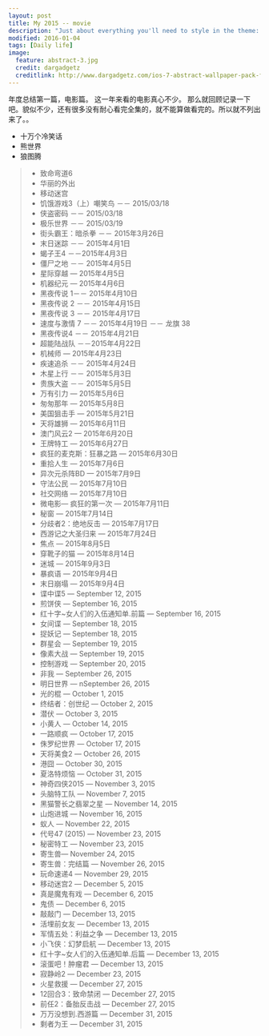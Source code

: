 ```yaml
---
layout: post
title: My 2015 -- movie
description: "Just about everything you'll need to style in the theme: headings, paragraphs, blockquotes, tables, code blocks, and more."
modified: 2016-01-04
tags: [Daily life]
image:
  feature: abstract-3.jpg
  credit: dargadgetz
  creditlink: http://www.dargadgetz.com/ios-7-abstract-wallpaper-pack-for-iphone-5-and-ipod-touch-retina/
---
```

年度总结第一篇，电影篇。 这一年来看的电影真心不少。 那么就回顾记录一下吧。貌似不少，还有很多没有耐心看完全集的，就不能算做看完的。所以就不列出来了。。
* 十万个冷笑话
* 熊世界
* 狼图腾
>* 致命弯道6
>* 华丽的外出
>* 移动迷宫
>* 饥饿游戏3（上）嘲笑鸟  －－ 2015/03/18
>* 侠盗密码     －－ 2015/03/18
>* 极乐世界     －－ 2015/03/19
>* 街头霸王：暗杀拳 －－ 2015年3月26日
>* 末日迷踪     －－ 2015年4月1日
>* 蝎子王4 －－2015年4月3日
>* 僵尸之地   －－ 2015年4月5日
>* 星际穿越 — 2015年4月5日
>* 机器纪元 — 2015年4月6日
>* 黑夜传说 1－－ 2015年4月10日
>* 黑夜传说 2 －－ 2015年4月15日
>* 黑夜传说 3 －－ 2015年4月17日
>* 速度与激情 7 －－ 2015年4月19日 －－ 龙旗 38
>* 黑夜传说4 －－ 2015年4月21日
>* 超能陆战队 －－2015年4月22日
>* 机械师 — 2015年4月23日
>* 疾速追杀   －－ 2015年4月24日
>* 木星上行   －－ 2015年5月3日
>* 贵族大盗 －－ 2015年5月5日
>* 万有引力 — 2015年5月6日
>* 匆匆那年 — 2015年5月8日
>* 美国狙击手 — 2015年5月21日
>* 天将雄狮 — 2015年6月11日
>* 澳门风云2 — 2015年6月20日
>* 王牌特工 — 2015年6月27日
>* 疯狂的麦克斯：狂暴之路 — 2015年6月30日
>* 重拾人生 — 2015年7月6日
>* 异次元杀阵BD — 2015年7月9日
>* 守法公民 — 2015年7月10日
>* 社交网络 — 2015年7月10日
>* 微电影— 疯狂的第一次 — 2015年7月11日
>* 秘窗 —  2015年7月14日
>* 分歧者2：绝地反击  — 2015年7月17日
>* 西游记之大圣归来 — 2015年7月24日
>* 焦点 — 2015年8月5日
>* 穿靴子的猫 — 2015年8月14日
>* 迷城 — 2015年9月3日
>* 暴疯语 — 2015年9月4日
>* 末日崩塌 — 2015年9月4日
>* 谍中谍5 — September 12, 2015
>* 煎饼侠 — September 16, 2015
>* 红十字~女人们的入伍通知单.前篇 — September 16, 2015
>* 女间谍 — September 18, 2015
>* 捉妖记 — September 18, 2015
>* 群星会 — September 19, 2015
>* 像素大战 — September 19, 2015
>* 控制游戏 — September 20, 2015
>* 非我 — September 26, 2015
>* 明日世界 — nSeptember 26, 2015
>* 光的棍 — October 1, 2015
>* 终结者：创世纪 — October 2, 2015
>* 潜伏 — October 3, 2015
>* 小黄人 — October 14, 2015
>* 一路顺疯 — October 17, 2015
>* 侏罗纪世界 — October 17, 2015
>* 天将美食2 — October 26, 2015
>* 港囧 — October 30, 2015
>* 夏洛特烦恼 — October 31, 2015
>* 神奇四侠2015 — November 3, 2015
>* 头脑特工队 — November 7, 2015
>* 黑猫警长之翡翠之星 — November 14, 2015
>* 山炮进城 — November 16, 2015
>* 蚁人 — November 22, 2015
>* 代号47 (2015) — November 23, 2015
>* 秘密特工 — November 23, 2015
>* 寄生兽— November 24, 2015
>* 寄生兽：完结篇 — November 26, 2015
>* 玩命速递4 — November 29, 2015
>* 移动迷宫2 — December 5, 2015
>* 真是魔鬼有戏 — December 6, 2015
>* 鬼债 — December 6, 2015
>* 敲敲门 — December 13, 2015
>* 活埋前女友 — December 13, 2015
>* 军情五处：利益之争 — December 13, 2015
>* 小飞侠：幻梦启航 — December 13, 2015
>* 红十字~女人们的入伍通知单.后篇 — December 13, 2015
>* 滚蛋吧！肿瘤君 — December 13, 2015
>* 寂静岭2 — December 23, 2015
>* 火星救援 — December 27, 2015
>* 12回合3：致命禁闭 — December 27, 2015
>* 前任2：备胎反击战 — December 27, 2015
>* 万万没想到.西游篇 — December 31, 2015
>* 剩者为王 — December 31, 2015
